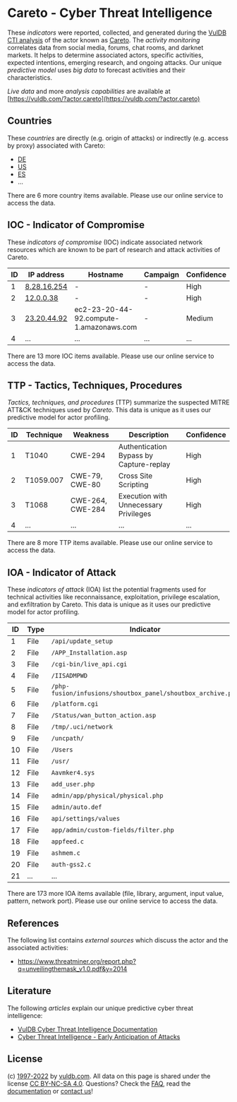# Careto - Cyber Threat Intelligence

These _indicators_ were reported, collected, and generated during the [VulDB CTI analysis](https://vuldb.com/?kb.cti) of the actor known as [Careto](https://vuldb.com/?actor.careto). The _activity monitoring_ correlates data from social media, forums, chat rooms, and darknet markets. It helps to determine associated actors, specific activities, expected intentions, emerging research, and ongoing attacks. Our unique _predictive model_ uses _big data_ to forecast activities and their characteristics.

_Live data_ and more _analysis capabilities_ are available at [https://vuldb.com/?actor.careto](https://vuldb.com/?actor.careto)

## Countries

These _countries_ are directly (e.g. origin of attacks) or indirectly (e.g. access by proxy) associated with Careto:

* [DE](https://vuldb.com/?country.de)
* [US](https://vuldb.com/?country.us)
* [ES](https://vuldb.com/?country.es)
* ...

There are 6 more country items available. Please use our online service to access the data.

## IOC - Indicator of Compromise

These _indicators of compromise_ (IOC) indicate associated network resources which are known to be part of research and attack activities of Careto.

ID | IP address | Hostname | Campaign | Confidence
-- | ---------- | -------- | -------- | ----------
1 | [8.28.16.254](https://vuldb.com/?ip.8.28.16.254) | - | - | High
2 | [12.0.0.38](https://vuldb.com/?ip.12.0.0.38) | - | - | High
3 | [23.20.44.92](https://vuldb.com/?ip.23.20.44.92) | ec2-23-20-44-92.compute-1.amazonaws.com | - | Medium
4 | ... | ... | ... | ...

There are 13 more IOC items available. Please use our online service to access the data.

## TTP - Tactics, Techniques, Procedures

_Tactics, techniques, and procedures_ (TTP) summarize the suspected MITRE ATT&CK techniques used by _Careto_. This data is unique as it uses our predictive model for actor profiling.

ID | Technique | Weakness | Description | Confidence
-- | --------- | -------- | ----------- | ----------
1 | T1040 | CWE-294 | Authentication Bypass by Capture-replay | High
2 | T1059.007 | CWE-79, CWE-80 | Cross Site Scripting | High
3 | T1068 | CWE-264, CWE-284 | Execution with Unnecessary Privileges | High
4 | ... | ... | ... | ...

There are 8 more TTP items available. Please use our online service to access the data.

## IOA - Indicator of Attack

These _indicators of attack_ (IOA) list the potential fragments used for technical activities like reconnaissance, exploitation, privilege escalation, and exfiltration by Careto. This data is unique as it uses our predictive model for actor profiling.

ID | Type | Indicator | Confidence
-- | ---- | --------- | ----------
1 | File | `/api/update_setup` | High
2 | File | `/APP_Installation.asp` | High
3 | File | `/cgi-bin/live_api.cgi` | High
4 | File | `/IISADMPWD` | Medium
5 | File | `/php-fusion/infusions/shoutbox_panel/shoutbox_archive.php` | High
6 | File | `/platform.cgi` | High
7 | File | `/Status/wan_button_action.asp` | High
8 | File | `/tmp/.uci/network` | High
9 | File | `/uncpath/` | Medium
10 | File | `/Users` | Low
11 | File | `/usr/` | Low
12 | File | `Aavmker4.sys` | Medium
13 | File | `add_user.php` | Medium
14 | File | `admin/app/physical/physical.php` | High
15 | File | `admin/auto.def` | High
16 | File | `api/settings/values` | High
17 | File | `app/admin/custom-fields/filter.php` | High
18 | File | `appfeed.c` | Medium
19 | File | `ashmem.c` | Medium
20 | File | `auth-gss2.c` | Medium
21 | ... | ... | ...

There are 173 more IOA items available (file, library, argument, input value, pattern, network port). Please use our online service to access the data.

## References

The following list contains _external sources_ which discuss the actor and the associated activities:

* https://www.threatminer.org/report.php?q=unveilingthemask_v1.0.pdf&y=2014

## Literature

The following _articles_ explain our unique predictive cyber threat intelligence:

* [VulDB Cyber Threat Intelligence Documentation](https://vuldb.com/?kb.cti)
* [Cyber Threat Intelligence - Early Anticipation of Attacks](https://www.scip.ch/en/?labs.20201022)

## License

(c) [1997-2022](https://vuldb.com/?kb.changelog) by [vuldb.com](https://vuldb.com/?kb.about). All data on this page is shared under the license [CC BY-NC-SA 4.0](https://creativecommons.org/licenses/by-nc-sa/4.0/). Questions? Check the [FAQ](https://vuldb.com/?kb.faq), read the [documentation](https://vuldb.com/?kb) or [contact us](https://vuldb.com/?contact)!
